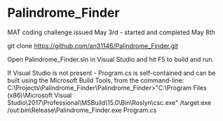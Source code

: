 # Palindrome_Finder
MAT coding challenge issued May 3rd - started and completed May 8th

git clone https://github.com/an31146/Palindrome_Finder.git

Open Palindrome_Finder.sln in Visual Studio and hit F5 to build and run.

If Visual Studio is not present - Program.cs is self-contained and can be built using the Microsoft Build Tools, from the command-line:
C:\Projects\Palindrome_Finder\Palindrome_Finder>"C:\Program Files (x86)\Microsoft Visual Studio\2017\Professional\MSBuild\15.0\Bin\Roslyn\csc.exe" /target:exe /out:bin\Release\Palindrome_Finder.exe Program.cs
